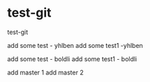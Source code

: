 # test-git
test-git

add some test - yhlben
add some test1 -yhlben  

add some test - boldli
add some test1 - boldli

add master 1
add master 2
